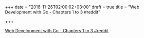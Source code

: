 +++
date = "2016-11-26T02:00:02+03:00"
draft = true
title = "Web Development with Go - Chapters 1 to 3  #reddit"

+++

<p><a href="https://t.co/Xe6YRdhN64">Web Development with Go - Chapters 1 to 3  #reddit</a></p>
